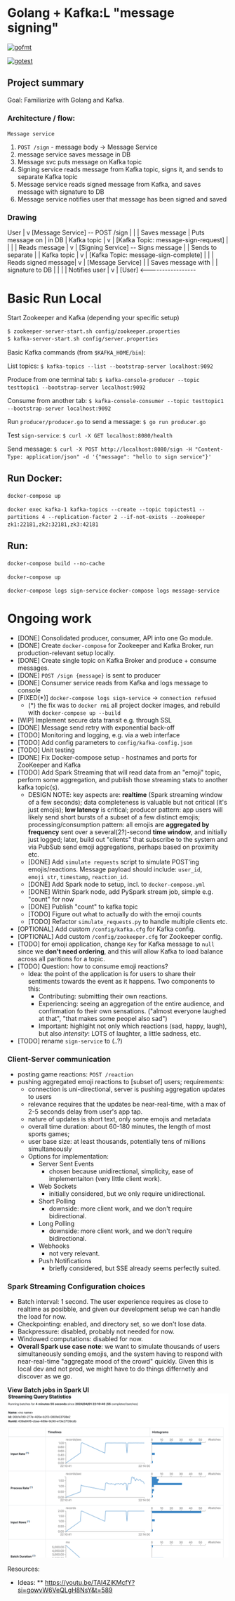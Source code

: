 # Golang + Kafka:L "message signing"


[![gofmt](https://github.com/pieteradejong/go-service/actions/workflows/go.yml/badge.svg?branch=main)](https://github.com/pieteradejong/go-service/actions/workflows/go.yml)

[![gotest](https://github.com/pieteradejong/go-service/actions/workflows/go.yml/badge.svg?branch=main)](https://github.com/pieteradejong/go-service/actions/workflows/go.yml)


## Project summary
Goal: Familiarize with Golang and Kafka.

### Architecture / flow:
`Message service`

1) `POST /sign` - message body -> Message Service
2) message service saves message in DB
3) Message svc puts message on Kafka topic
4) Signing service reads message from Kafka topic, signs it, and sends to separate Kafka topic
5) Message service reads signed message from Kafka, and saves message with signature to DB
6) Message service notifies user that message has been signed and saved

### Drawing

User
  |
  v
[Message Service] -- POST /sign
  |                     |
  | Saves message       | Puts message on
  | in DB               | Kafka topic
  |                     v
  |               [Kafka Topic: message-sign-request]
  |                     |
  |                     | Reads message
  |                     v
  |               [Signing Service] -- Signs message
  |                     | Sends to separate
  |                     | Kafka topic
  |                     v
  |               [Kafka Topic: message-sign-complete]
  |                     |
  | Reads signed message|
  v                     |
[Message Service]       |
  | Saves message with  |
  | signature to DB     |
  |                     |
  | Notifies user       |
  v                     |
[User] <-----------------


# Basic Run Local
Start Zookeeper and Kafka (depending your specific setup)

```bash
$ zookeeper-server-start.sh config/zookeeper.properties
$ kafka-server-start.sh config/server.properties
```


Basic Kafka commands (from `$KAFKA_HOME/bin`):

List topics:
`$ kafka-topics --list --bootstrap-server localhost:9092`

Produce from one terminal tab:
`$ kafka-console-producer --topic testtopic1 --bootstrap-server localhost:9092`

Consume from another tab:
`$ kafka-console-consumer --topic testtopic1 --bootstrap-server localhost:9092`

Run `producer/producer.go` to send a message:
`$ go run producer.go`

Test `sign-service`:
`$ curl -X GET localhost:8080/health`

Send message:
`$ curl -X POST http://localhost:8080/sign -H "Content-Type: application/json" -d '{"message": "hello to sign service"}'`

## Run Docker:
`docker-compose up`

`docker exec kafka-1 kafka-topics --create --topic topictest1 --partitions 4 --replication-factor 2 --if-not-exists --zookeeper zk1:22181,zk2:32181,zk3:42181`

## Run:
`docker-compose build --no-cache`

`docker-compose up`

`docker-compose logs sign-service`
`docker-compose logs message-service`

# Ongoing work
* [DONE] Consolidated producer, consumer, API into one Go module.
* [DONE] Create `docker-compose` for Zookeeper and Kafka Broker, run production-relevant setup locally.
* [DONE] Create single topic on Kafka Broker and produce + consume messages.
* [DONE] `POST /sign {message}` is sent to producer
* [DONE] Consumer service reads from Kafka and logs message to console
* [FIXED(*)] `docker-compose logs sign-service` -> `connection refused`
  * (*) the fix was to `docker rmi` all project docker images, and rebuild with `docker-compose up --build`
* [WIP] Implement secure data transit e.g. through SSL
* [DONE] Message send retry with exponential back-off
* [TODO] Monitoring and logging, e.g. via a web interface
* [TODO] Add config parameters to `config/kafka-config.json`
* [TODO] Unit testing 
* [DONE] Fix Docker-compose setup - hostnames and ports for ZooKeeper and Kafka
* [TODO] Add Spark Streaming that will read data from an "emoji" topic, perform some aggregation, and publish those streaming stats to another kafka topic(s).
  * DESIGN NOTE: key aspects are: **realtime** (Spark streaming window of a few seconds); data completeness is valuable but not critical (it's just emojis); **low latency** is critical; producer pattern: app users will likely send short bursts of a subset of a few distinct emojis; processing/consumption pattern: all emojis are **aggregated by frequency** sent over a several(2?)-second **time window**, and initially just logged; later, build out "clients" that subscribe to the system and via PubSub send emoji aggregations, perhaps based on proximity etc.
  * [DONE] Add `simulate requests` script to simulate POST'ing emojis/reactions. Message payload should include: `user_id`, `emoji_str`, `timestamp`, `reaction_id`.
  * [DONE] Add Spark node to setup, incl. to `docker-compose.yml`
  * [DONE] Within Spark node, add PySpark stream job, simple e.g. "count" for now
  * [DONE] Publish "count" to kafka topic
  * [TODO] Figure out what to actually do with the emoji counts
  * [TODO] Refactor `simulate_requests.py` to handle multiple clients etc.
* [OPTIONAL] Add custom `/config/kafka.cfg` for Kafka config.
* [OPTIONAL] Add custom `/config/zookeeper.cfg` for Zookeeper config.
* [TODO] for emoji application, change `Key` for Kafka message to `null` since we **don't need ordering**, and this will allow Kafka to load balance across all paritions for a topic.
* [TODO] Question: how to consume emoji reactions?
  * Idea: the point of the application is for users to share their sentiments towards the event as it happens. Two components to this:
    * Contributing: submitting their own reactions.
    * Experiencing: seeing an aggregation of the entire audience, and confirmation fo their own sensations. ("almost everyone laughed at that", "that makes some peopel also sad")
    * Important: highlgiht not only which reactions (sad, happy, laugh), but also _intensity_: LOTS of laughter, a little sadness, etc.
* [TODO] rename `sign-service` to (..?)

### Client-Server communication
* posting game reactions: `POST /reaction`
* pushing aggregated emoji reactions to [subset of] users; requirements:
  * connection is uni-directional, server is pushing aggregation updates to users
  * relevance requires that the updates be near-real-time, with a max of 2-5 seconds delay from user's app tap.
  * nature of updates is short text, only some emojis and metadata
  * overall time duration: about 60-180 minutes, the length of most sports games;
  * user base size: at least thousands, potentially tens of millions simultaneously
  * Options for implementation: 
    * Server Sent Events
      *  chosen because unidirectional, simplicity, ease of implementaiton (very little client work).
    * Web Sockets
      *  initially considered, but we only require unidirectional.
    * Short Polling
      * downside: more client work, and we don't require bidirectional.
    * Long Polling
      * downside: more client work, and we don't require bidirectional.
    * Webhooks
      * not very relevant.
    * Push Notifications
      * briefly considered, but SSE already seems perfectly suited.



### Spark Streaming Configuration choices
* Batch interval: 1 second. The user experience requires as close to realtime as posibble, and given our development setup we can handle the load for now.
* Checkpointing: enabled, and directory set, so we don't lose data.
* Backpressure: disabled, probably not needed for now.
* Windowed computations: disabled for now.
* **Overall Spark use case note**: we want to simulate thousands of users simultaneously sending emojis, and the system having to respond with near-real-time "aggregate mood of the crowd" quickly. Given this is local dev and not prod, we might have to do things differnetly and discover as we go.

**View Batch jobs in Spark UI**
![Spark Streaming Batch Statistics](Spark_Streaming_Batch_Statistics.png)


Resources:
* Ideas:
    ** https://youtu.be/TAI4ZiKMcfY?si=gowvW6VeQLgH8NsY&t=589


